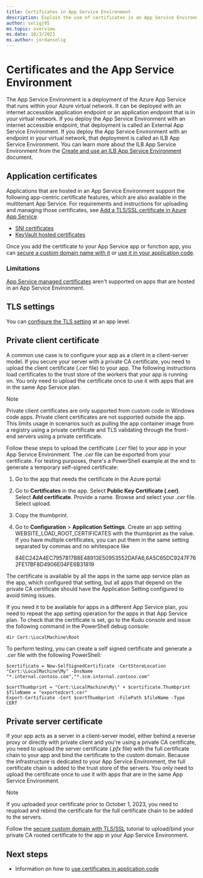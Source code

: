 ```yaml
---
title: Certificates in App Service Environment
description: Explain the use of certificates in an App Service Environment. Learn how certificate bindings work on the single-tenanted apps in an App Service Environment.
author: seligj95
ms.topic: overview
ms.date: 10/3/2023
ms.author: jordanselig
---
```


# Certificates and the App Service Environment 

The App Service Environment is a deployment of the Azure App Service that runs within your Azure virtual network. It can be deployed with an internet accessible application endpoint or an application endpoint that is in your virtual network. If you deploy the App Service Environment with an internet accessible endpoint, that deployment is called an External App Service Environment. If you deploy the App Service Environment with an endpoint in your virtual network, that deployment is called an ILB App Service Environment. You can learn more about the ILB App Service Environment from the [Create and use an ILB App Service Environment](./creation.md) document.

## Application certificates

Applications that are hosted in an App Service Environment support the following app-centric certificate features, which are also available in the multitenant App Service. For requirements and instructions for uploading and managing those certificates, see [Add a TLS/SSL certificate in Azure App Service](../configure-ssl-certificate.md).

- [SNI certificates](../configure-ssl-certificate.md)
- [KeyVault hosted certificates](../configure-ssl-certificate.md#import-a-certificate-from-key-vault)

Once you add the certificate to your App Service app or function app, you can [secure a custom domain name with it](../configure-ssl-bindings.md) or [use it in your application code](../configure-ssl-certificate-in-code.md).

### Limitations

[App Service managed certificates](../configure-ssl-certificate.md#create-a-free-managed-certificate) aren't supported on apps that are hosted in an App Service Environment.

## TLS settings

You can [configure the TLS setting](../configure-ssl-bindings.md#enforce-tls-versions) at an app level.

## Private client certificate

A common use case is to configure your app as a client in a client-server model. If you secure your server with a private CA certificate, you need to upload the client certificate (*.cer* file) to your app. The following instructions load certificates to the trust store of the workers that your app is running on. You only need to upload the certificate once to use it with apps that are in the same App Service plan.

>[!NOTE]
> Private client certificates are only supported from custom code in Windows code apps. Private client certificates are not supported outside the app. This limits usage in scenarios such as pulling the app container image from a registry using a private certificate and TLS validating through the front-end servers using a private certificate.

Follow these steps to upload the certificate (*.cer* file) to your app in your App Service Environment. The *.cer* file can be exported from your certificate. For testing purposes, there's a PowerShell example at the end to generate a temporary self-signed certificate:

1. Go to the app that needs the certificate in the Azure portal
1. Go to **Certificates** in the app. Select **Public Key Certificate (.cer)**. Select **Add certificate**. Provide a name. Browse and select your *.cer* file. Select upload. 
1. Copy the thumbprint.
1. Go to **Configuration** > **Application Settings**. Create an app setting WEBSITE_LOAD_ROOT_CERTIFICATES with the thumbprint as the value. If you have multiple certificates, you can put them in the same setting separated by commas and no whitespace like 

	84EC242A4EC7957817B8E48913E50953552DAFA6,6A5C65DC9247F762FE17BF8D4906E04FE6B31819

The certificate is available by all the apps in the same app service plan as the app, which configured that setting, but all apps that depend on the private CA certificate should have the Application Setting configured to avoid timing issues.

If you need it to be available for apps in a different App Service plan, you need to repeat the app setting operation for the apps in that App Service plan. To check that the certificate is set, go to the Kudu console and issue the following command in the PowerShell debug console:

```azurepowershell-interactive
dir Cert:\LocalMachine\Root
```

To perform testing, you can create a self signed certificate and generate a *.cer* file with the following PowerShell: 

```azurepowershell-interactive
$certificate = New-SelfSignedCertificate -CertStoreLocation "Cert:\LocalMachine\My" -DnsName "*.internal.contoso.com","*.scm.internal.contoso.com"

$certThumbprint = "Cert:\LocalMachine\My\" + $certificate.Thumbprint
$fileName = "exportedcert.cer"
Export-Certificate -Cert $certThumbprint -FilePath $fileName -Type CERT
```

## Private server certificate

If your app acts as a server in a client-server model, either behind a reverse proxy or directly with private client and you're using a private CA certificate, you need to upload the server certificate (*.pfx* file) with the full certificate chain to your app and bind the certificate to the custom domain. Because the infrastructure is dedicated to your App Service Environment, the full certificate chain is added to the trust store of the servers. You only need to upload the certificate once to use it with apps that are in the same App Service Environment.

>[!NOTE]
> If you uploaded your certificate prior to October 1, 2023, you need to reupload and rebind the certificate for the full certificate chain to be added to the servers.

Follow the [secure custom domain with TLS/SSL](../configure-ssl-bindings.md) tutorial to upload/bind your private CA rooted certificate to the app in your App Service Environment.

## Next steps

* Information on how to [use certificates in application code](../configure-ssl-certificate-in-code.md)